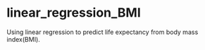 # linear_regression_BMI

Using linear regression to predict life expectancy from body mass index(BMI).
